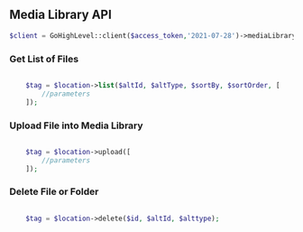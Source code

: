 ## Media Library API

```php
$client = GoHighLevel::client($access_token,'2021-07-28')->mediaLibrary();
```


### Get List of Files
```php

    $tag = $location->list($altId, $altType, $sortBy, $sortOrder, [
        //parameters
    ]);
```


### Upload File into Media Library

```php

    $tag = $location->upload([
        //parameters
    ]);
```


### Delete File or Folder

```php

    $tag = $location->delete($id, $altId, $alttype);
```